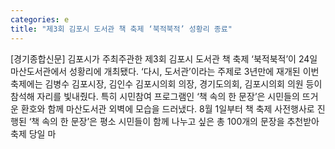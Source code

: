 ```yaml
---
categories: e
title: "제3회 김포시 도서관 책 축제 ‘북적북적’ 성황리 종료"
---
```

[경기종합신문] 김포시가 주최주관한 제3회 김포시 도서관 책 축제 ‘북적북적’이 24일 마산도서관에서 성황리에 개최됐다. ‘다시, 도서관’이라는 주제로 3년만에 재개된 이번 축제에는 김병수 김포시장, 김인수 김포시의회 의장, 경기도의회, 김포시의회 의원 등이 참석해 자리를 빛내줬다. 특히 시민참여 프로그램인 ‘책 속의 한 문장’은 시민들의 뜨거운 환호와 함께 마산도서관 외벽에 모습을 드러냈다. 8월 1일부터 책 축제 사전행사로 진행된 ‘책 속의 한 문장’은 평소 시민들이 함께 나누고 싶은 총 100개의 문장을 추천받아 축제 당일 마